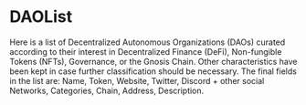 # DAOList

Here is a list of Decentralized Autonomous Organizations (DAOs) curated according to their interest in Decentralized Finance (DeFi), Non-fungible Tokens (NFTs), Governance, or the Gnosis Chain. Other characteristics have been kept in case further classification should be necessary. The final fields in the list are: Name, Token, Website, Twitter, Discord + other social Networks,	Categories, Chain, Address,	Description.
